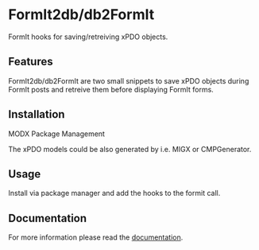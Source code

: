 # FormIt2db/db2FormIt

FormIt hooks for saving/retreiving xPDO objects.

## Features

FormIt2db/db2FormIt are two small snippets to save xPDO objects during FormIt
posts and retreive them before displaying FormIt forms.

## Installation

MODX Package Management

The xPDO models could be also generated by i.e. MIGX or CMPGenerator.

## Usage

Install via package manager and add the hooks to the formit call.

## Documentation

For more information please read the [documentation](https://jako.github.io/FormIt2db/).
